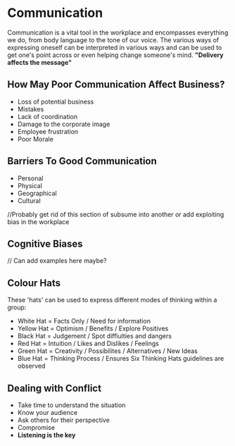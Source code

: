 # Communication

Communication is a vital tool in the workplace and encompasses everything we do, from body language to the tone of our voice. The various ways of expressing oneself can be interpreted in various ways and can be used to get one's point across or even helping change someone's mind. **"Delivery affects the message"**


## How May Poor Communication Affect Business?
*  Loss of potential business
*  Mistakes
*  Lack of coordination
*  Damage to the corporate image
*  Employee frustration
*  Poor Morale


## Barriers To Good Communication
* Personal
* Physical
* Geographical
* Cultural

//Probably get rid of this section of subsume into another or add exploiting bias in the workplace
## Cognitive Biases

// Can add examples here maybe?

## Colour Hats

These 'hats' can be used to express different modes of thinking within a group:
* White Hat = Facts Only / Need for information
* Yellow Hat = Optimism / Benefits / Explore Positives
* Black Hat = Judgement / Spot diffiulties and dangers
* Red Hat = Intuition / Likes and Dislikes / Feelings
* Green Hat = Creativity / Possibilites / Alternatives / New Ideas
* Blue Hat = Thinking Process / Ensures Six Thinking Hats guidelines are observed

## Dealing with Conflict
* Take time to understand the situation
* Know your audience
* Ask others for their perspective
* Compromise
* **Listening is the key**


